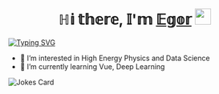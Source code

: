 <h1 align="center">ℍ𝕚 𝕥𝕙𝕖𝕣𝕖, 𝕀'𝕞 <a href="https://vk.com/jackwhiteforever" target="_blank">𝔼𝕘𝕠𝕣</a> 
<img src="https://github.com/blackcater/blackcater/raw/main/images/Hi.gif" height="32"/></h1>

[![Typing SVG](https://readme-typing-svg.herokuapp.com?font=&color=%2336BCF7&multiline=true&lines=MSU+Physics+Student+from+Russia+%F0%9F%87%B7%F0%9F%87%BA)](https://git.io/typing-svg)

- 👀 I’m interested in High Energy Physics and Data Science 
- 🌱 I’m currently learning Vue, Deep Learning

![Jokes Card](https://readme-jokes.vercel.app/api)
